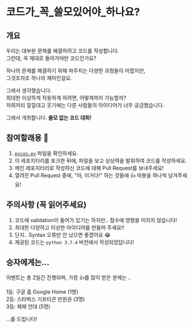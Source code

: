 # 코드가_꼭_쓸모있어야_하나요?
## 개요
우리는 대부분 문제를 해결하려고 코드를 작성합니다.  
그런데, 꼭 제대로 돌아가야만 코드인가요?

하나의 문제를 해결하기 위해 마주치는 다양한 과정들이 어렵지만,  
그것조차조 하나의 재미인걸요.

그래서 생각했습니다.  
최대한 이상하게 작동하게 하려면, 어떻게까지 가능할까?  
저희끼리 낄낄대고 웃기에는 다른 사람들의 아이디어가 너무 궁금했습니다.

그래서 개최합니다. **쓸모 없는 코드 대회!**

## 참여할래용 🏃
1. [`pycon.py`](https://github.com/SullivanEducation/pycon-2019-fun-code/blob/master/pycon.py) 파일을 확인하세요.
2. 이 레포지터리를 포크한 뒤에, 파일을 보고 상상력을 발휘하여 코드를 작성하세요.
3. 메인 레포지터리로 작성하신 코드에 대해 Pull Request를 보내주세요!
4. 열려진 Pull Request 중에, "아, 이거다!" 하는 것들에 👍 따봉을 하나씩 남겨주세요!


## 주의사항 (꼭 읽어주세요)
1. 코드에 validation이 들어가 있기는 하지만.. 점수에 영향을 미치지 않습니다!
2. 최대한 다양하고 이상한 아이디어를 만들어 주세요!!
3. 단지.. Syntax 오류만 안 났으면 좋겠어요 😂 
4. 제공된 코드는 `python 3.7.4` 버전에서 작성되었답니다!


## 승자에게는...
이벤트는 총 2일간 진행되며, 가장 👍를 많이 받은 분께는 ..

1등: 구글 홈 Google Home (1명)  
2등: 스타벅스 기프티콘 만원권 (3명)  
3등: 페페 안대 (5명)

...를 드립니다!
